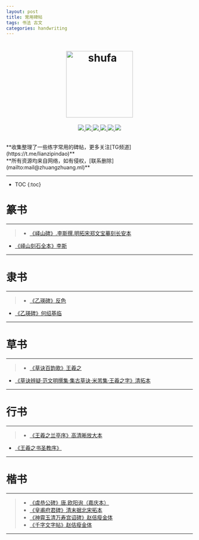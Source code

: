 ```yaml
---
layout: post
title: 常用碑帖
tags: 书法 古文
categories: handwriting
---
```


<style>
.post img {
    max-width: 100%;
    vertical-align: middle;
    -webkit-box-shadow: 0 0 0 0 rgba(0,0,0,0.1);
    box-shadow: 0 0 0 0 rgba(0,0,0,0.1);
}
</style>

<h1 align="center">
  <img src="https://raw.githubusercontent.com/ydzydzydz/handwriting/master/shufa.png" alt="shufa" width="180" height="180">
</h1>

<!-- more -->


<p align="center">
   <a href="http://zhuangzhuang.cf/2018-11-24/beitie/">
   <img src="https://img.shields.io/badge/目录-ff69b4.svg"/>
  </a>
   <a href="https://github.com/ydzydzydz/handwriting/tree/master/zhuanshu">
   <img src="https://img.shields.io/badge/篆书-red.svg"/>
  </a>
   <a href="https://github.com/ydzydzydz/handwriting/tree/master/lishu">
   <img src="https://img.shields.io/badge/隶书-orange.svg"/>
  </a>
    <a href="https://github.com/ydzydzydz/handwriting/tree/master/caoshu">
    <img src="https://img.shields.io/badge/草书-green.svg"/>
  </a>
    <a href="https://github.com/ydzydzydz/handwriting/tree/master/xingshu">
    <img src="https://img.shields.io/badge/行书-brightgreen.svg"/>
  </a>
    <a href="https://github.com/ydzydzydz/handwriting/tree/master/kaishu">
    <img src="https://img.shields.io/badge/楷书-blue.svg"/>
  </a>
 </p>

<br/>
**收集整理了一些练字常用的碑帖，更多关注[TG频道](https://t.me/lianzipindao)**   
<br/>
**所有资源均来自网络，如有侵权，[联系删除](mailto:mail@zhuangzhuang.ml)**
<br/>

---

* TOC
{:toc}

#   篆书
---
>  * [《峄山碑》.李斯撰.明拓宋郑文宝摹刻长安本](https://github.com/ydzydzydz/handwriting/blob/master/zhuanshu/%E5%B3%84%E5%B1%B1%E7%A2%91.%E6%9D%8E%E6%96%AF%E6%92%B0.%E6%98%8E%E6%8B%93%E5%AE%8B%E9%83%91%E6%96%87%E5%AE%9D%E6%91%B9%E5%88%BB%E9%95%BF%E5%AE%89%E6%9C%AC.pdf)
  * [《峄山刻石全本》李斯](https://github.com/ydzydzydz/handwriting/blob/master/zhuanshu/%E6%9D%8E%E6%96%AF%E5%B3%84%E5%B1%B1%E5%88%BB%E7%9F%B3%E5%85%A8%E6%9C%AC.pdf)

---

#  隶书
---
>  * [《乙瑛碑》反色](https://github.com/ydzydzydz/handwriting/blob/master/lishu/%E4%B9%99%E7%91%9B%E7%A2%91%E5%8F%8D%E8%89%B2.pdf)
  * [《乙瑛碑》何绍基临](https://github.com/ydzydzydz/handwriting/blob/master/lishu/%E4%BD%95%E7%BB%8D%E5%9F%BA%E4%B8%B4%E3%80%8A%E4%B9%99%E7%91%9B%E7%A2%91%E3%80%8B.pdf)



---

# 草书
---
>  * [《草诀百韵歌》王羲之](https://github.com/ydzydzydz/handwriting/blob/master/caoshu/%E7%8E%8B%E7%BE%B2%E4%B9%8B%E4%B9%A6%E8%8D%89%E8%AF%80%E7%99%BE%E9%9F%B5%E6%AD%8C.pdf)
  * [《草诀辨疑·范文明撰集·集古草诀·米芾集·王羲之字》清拓本](https://github.com/ydzydzydz/handwriting/blob/master/caoshu/%E8%8D%89%E8%AF%80%E8%BE%A8%E7%96%91.%E8%8C%83%E6%96%87%E6%98%8E%E6%92%B0%E9%9B%86.%E9%9B%86%E5%8F%A4%E8%8D%89%E8%AF%80.%E7%B1%B3%E8%8A%BE%E9%9B%86.%E7%8E%8B%E7%BE%B2%E4%B9%8B%E5%AD%97.%E6%B8%85%E6%8B%93%E6%9C%AC.pdf)

---

#  行书
---
>  * [《王羲之兰亭序》高清晰放大本](https://github.com/ydzydzydz/handwriting/blob/master/xingshu/%E3%80%8A%E7%8E%8B%E7%BE%B2%E4%B9%8B%E5%85%B0%E4%BA%AD%E5%BA%8F%E3%80%8B%E9%AB%98%E6%B8%85%E6%99%B0%E6%94%BE%E5%A4%A7%E6%9C%AC.pdf)
  * [《王羲之书圣教序》](https://github.com/ydzydzydz/handwriting/blob/master/xingshu/%E7%8E%8B%E7%BE%B2%E4%B9%8B%E4%B9%A6%E5%9C%A3%E6%95%99%E5%BA%8F%20%EF%BC%88%E6%97%A0%E7%BC%BA%E5%AD%97%E6%94%BE%E5%A4%A7%E6%9C%AC%EF%BC%89.pdf)

---

#  楷书  
---
>  * [《虞恭公碑》唐.欧阳询（嘉庆本）](https://github.com/ydzydzydz/handwriting/blob/master/kaishu/%E5%94%90-%E6%AC%A7%E9%98%B3%E8%AF%A2%20%E8%99%9E%E6%81%AD%E5%85%AC%E7%A2%91%EF%BC%88%E5%98%89%E5%BA%86%E6%9C%AC%EF%BC%89.pdf)
>  * [《皇甫府君碑》清末据北宋拓本](https://github.com/ydzydzydz/handwriting/blob/master/kaishu/%E7%9A%87%E7%94%AB%E5%BA%9C%E5%90%9B%E7%A2%91%20%E6%B8%85%E6%9C%AB%E6%8D%AE%E5%8C%97%E5%AE%8B%E6%8B%93%E6%9C%AC%E7%BC%A9%E5%B0%8F%E7%BF%BB%E5%88%BB%E4%B9%8B%E7%9F%B3%E6%8B%93%E5%8D%B0%2C%20%E5%AD%97%E8%BF%B9%E5%AE%8C%E5%A5%BD%E6%97%A0%E6%8D%9F.pdf)
>  * [《神霄玉清万寿宫诏碑》赵佶瘦金体](https://github.com/ydzydzydz/handwriting/blob/master/kaishu/%E8%B5%B5%E4%BD%B6%E7%98%A6%E9%87%91%E4%BD%93%E3%80%8A%E7%A5%9E%E9%9C%84%E7%8E%89%E6%B8%85%E4%B8%87%E5%AF%BF%E5%AE%AB%E8%AF%8F%E7%A2%91%E3%80%8B.pdf)
>  * [《千字文字帖》赵佶瘦金体](https://github.com/ydzydzydz/handwriting/blob/master/kaishu/%E8%B5%B5%E4%BD%B6%E7%98%A6%E9%87%91%E4%BD%93%E5%8D%83%E5%AD%97%E6%96%87%E5%AD%97%E5%B8%96.pdf)

---

<div id="outerdiv" style="position:fixed;top:0;left:0;background:rgba(0,0,0,0.7);z-index:2;width:100%;height:100%;display:none;">
    <div id="innerdiv" style="position:absolute;">
        <img id="bigimg" style="border:5px solid #fff;" src="" />
    </div>
</div>
 <script src="https://libs.baidu.com/jquery/2.0.0/jquery.min.js"></script>
<script type="text/javascript">
   $("body").on('click','img',function(){  
       var _this = $(this);//将当前的img元素作为_this传入函数  
       imgShow("#outerdiv", "#innerdiv", "#bigimg", _this);  
   });
   function imgShow(outerdiv, innerdiv, bigimg, _this){  
       var src = _this.attr("src");//获取当前点击的pimg元素中的src属性  
       $(bigimg).attr("src", src);//设置#bigimg元素的src属性  
           /*获取当前点击图片的真实大小，并显示弹出层及大图*/  
       $("<img/>").attr("src", src).load(function(){  
           var windowW = $(window).width();//获取当前窗口宽度  
           var windowH = $(window).height();//获取当前窗口高度  
           var realWidth = this.width;//获取图片真实宽度  
           var realHeight = this.height;//获取图片真实高度  
           var imgWidth, imgHeight;  
           var scale = 0.8;//缩放尺寸，当图片真实宽度和高度大于窗口宽度和高度时进行缩放  

           if(realHeight>windowH*scale) {//判断图片高度  
               imgHeight = windowH*scale;//如大于窗口高度，图片高度进行缩放  
               imgWidth = imgHeight/realHeight*realWidth;//等比例缩放宽度  
               if(imgWidth>windowW*scale) {//如宽度扔大于窗口宽度  
                   imgWidth = windowW*scale;//再对宽度进行缩放  
               }  
           } else if(realWidth>windowW*scale) {//如图片高度合适，判断图片宽度  
               imgWidth = windowW*scale;//如大于窗口宽度，图片宽度进行缩放  
                           imgHeight = imgWidth/realWidth*realHeight;//等比例缩放高度  
           } else {//如果图片真实高度和宽度都符合要求，高宽不变  
               imgWidth = realWidth;  
               imgHeight = realHeight;  
           }  
                   $(bigimg).css("width",imgWidth);//以最终的宽度对图片缩放  

           var w = (windowW-imgWidth)/2;//计算图片与窗口左边距  
           var h = (windowH-imgHeight)/2;//计算图片与窗口上边距  
           $(innerdiv).css({"top":h, "left":w});//设置#innerdiv的top和left属性  
           $(outerdiv).fadeIn("fast");//淡入显示#outerdiv及.pimg  
       });  
       $(outerdiv).click(function(){//再次点击淡出消失弹出层  
           $(this).fadeOut("fast");  
       });  
   }  
</script>
